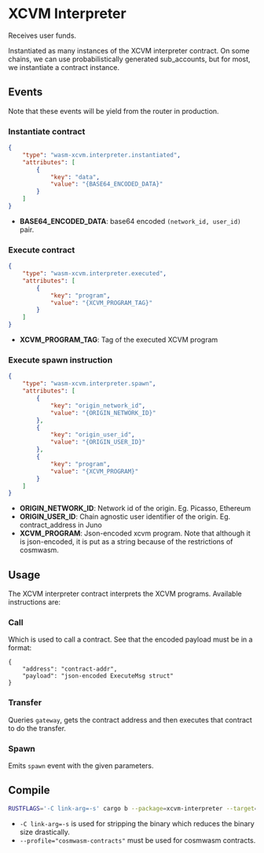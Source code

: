 # XCVM Interpreter

Receives user funds.

Instantiated as many instances of the XCVM interpreter contract. On some chains, we can use probabilistically generated sub_accounts, but for most, we instantiate a contract instance.

## Events

Note that these events will be yield from the router in production.

### Instantiate contract
```json
{
	"type": "wasm-xcvm.interpreter.instantiated",
	"attributes": [
		{
			"key": "data",
			"value": "{BASE64_ENCODED_DATA}"
		}
	]
}
```

- **BASE64_ENCODED_DATA**: base64 encoded `(network_id, user_id)` pair.

### Execute contract
```json
{
	"type": "wasm-xcvm.interpreter.executed",
	"attributes": [
		{
			"key": "program",
			"value": "{XCVM_PROGRAM_TAG}"
		}
	]
}
```

- **XCVM_PROGRAM_TAG**: Tag of the executed XCVM program

### Execute spawn instruction

```json
{
	"type": "wasm-xcvm.interpreter.spawn",
	"attributes": [
		{
			"key": "origin_network_id",
			"value": "{ORIGIN_NETWORK_ID}"
		},
		{
			"key": "origin_user_id",
			"value": "{ORIGIN_USER_ID}"
		},
		{
			"key": "program",
			"value": "{XCVM_PROGRAM}"
		}
	]
}
```

- **ORIGIN_NETWORK_ID**: Network id of the origin. Eg. Picasso, Ethereum
- **ORIGIN_USER_ID**: Chain agnostic user identifier of the origin. Eg. contract_address in Juno
- **XCVM_PROGRAM**: Json-encoded xcvm program. Note that although it is json-encoded, it is put as a string because of the restrictions of cosmwasm.

## Usage

The XCVM interpreter contract interprets the XCVM programs. Available instructions are:


### Call
Which is used to call a contract. See that the encoded payload must be in a format:
```
{
	"address": "contract-addr",
	"payload": "json-encoded ExecuteMsg struct"
}
```

### Transfer
Queries `gateway`, gets the contract address and then executes that contract to do the transfer.

### Spawn
Emits `spawn` event with the given parameters.

## Compile

```sh
RUSTFLAGS='-C link-arg=-s' cargo b --package=xcvm-interpreter --target=wasm32-unknown-unknown --profile="cosmwasm-contracts"
```

* `-C link-arg=-s` is used for stripping the binary which reduces the binary size drastically.
* `--profile="cosmwasm-contracts"` must be used for cosmwasm contracts.